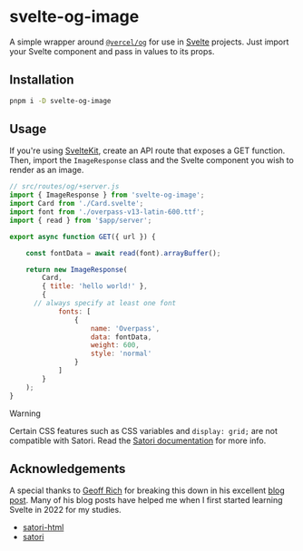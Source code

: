# svelte-og-image

A simple wrapper around [`@vercel/og`](https://www.npmjs.com/package/@vercel/og) for use in [Svelte](https://svelte.dev) projects. Just import your Svelte component and pass in values to its props.

## Installation

```bash
pnpm i -D svelte-og-image
```

## Usage

If you're using [SvelteKit](https://kit.svelte.dev), create an API route that exposes a GET function. Then, import the `ImageResponse` class and the Svelte component you wish to render as an image.

```js
// src/routes/og/+server.js
import { ImageResponse } from 'svelte-og-image';
import Card from './Card.svelte';
import font from './overpass-v13-latin-600.ttf';
import { read } from '$app/server';

export async function GET({ url }) {

	const fontData = await read(font).arrayBuffer();

	return new ImageResponse(
		Card,
		{ title: 'hello world!' },
		{
      // always specify at least one font
			fonts: [
				{
					name: 'Overpass',
					data: fontData,
					weight: 600,
					style: 'normal'
				}
			]
		}
	);
}
```

> [!WARNING]
> Certain CSS features such as CSS variables and `display: grid;` are not compatible with Satori.
> Read the [Satori documentation](https://github.com/vercel/satori#css) for more info.

## Acknowledgements

A special thanks to [Geoff Rich](https://geoffrich.net) for breaking this down in his excellent [blog post](https://geoffrich.net/posts/svelte-social-image/). Many of his blog posts have helped me when I first started learning Svelte in 2022 for my studies.

* [satori-html](https://github.com/natemoo-re/satori-html)
* [satori](https://github.com/vercel/satori)
